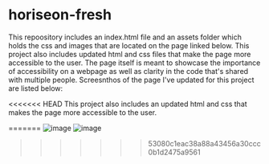 # horiseon-fresh
This repoository includes an index.html file and an assets folder which holds the css and images that are located on the page linked below.
This project also includes updated html and css files that make the page more accessible to the user.
The page itself is meant to showcase the importance of accessibility on a webpage as well as clarity in the code that's shared with multiple people.
Screesnthos of the page I've updated for this project are listed below: 


<<<<<<< HEAD
This project also includes an updated html and css that makes the page more accessible to the user.

=======
![image](https://user-images.githubusercontent.com/40181569/102034075-bbc19180-3d82-11eb-8729-14076731d041.png)
![image](https://user-images.githubusercontent.com/40181569/102034085-c2e89f80-3d82-11eb-935d-9ceaeebdaf36.png)
>>>>>>> 53080c1eac38a88a43456a30ccc0b1d2475a9561
